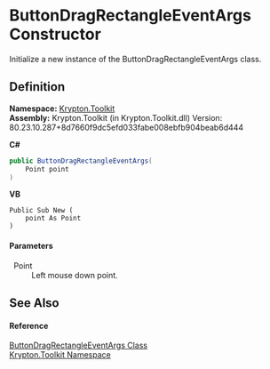 # ButtonDragRectangleEventArgs Constructor


Initialize a new instance of the ButtonDragRectangleEventArgs class.



## Definition
**Namespace:** <a href="79d2eac2-21f4-54ff-7552-b20c33c30600.md">Krypton.Toolkit</a>  
**Assembly:** Krypton.Toolkit (in Krypton.Toolkit.dll) Version: 80.23.10.287+8d7660f9dc5efd033fabe008ebfb904beab6d444

**C#**
``` C#
public ButtonDragRectangleEventArgs(
	Point point
)
```
**VB**
``` VB
Public Sub New ( 
	point As Point
)
```



#### Parameters
<dl><dt>  Point</dt><dd>Left mouse down point.</dd></dl>

## See Also


#### Reference
<a href="0b4baf23-6bb6-e7be-3d11-3075c3f8843c.md">ButtonDragRectangleEventArgs Class</a>  
<a href="79d2eac2-21f4-54ff-7552-b20c33c30600.md">Krypton.Toolkit Namespace</a>  
